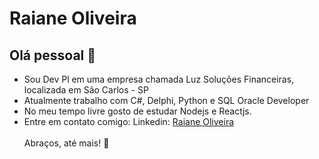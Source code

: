 
# Raiane Oliveira

## Olá pessoal 👋
<ul>
  <li> Sou Dev Pl em uma empresa chamada Luz Soluções Financeiras, localizada em São Carlos - SP</li>
  <li> Atualmente trabalho com C#, Delphi, Python e SQL Oracle Developer</li>
  <li> No meu tempo livre gosto de estudar Nodejs e Reactjs. </li>
  <li> Entre em contato comigo: Linkedin: <a href="https://www.linkedin.com/in/raiane-oliveira-509490139/">Raiane Oliveira</a> </li>
 </br>
 Abraços, até mais! 🙋‍
